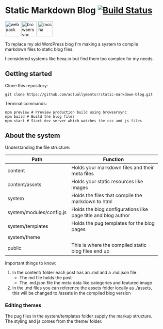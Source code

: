 # Static Markdown Blog [![Build Status](https://travis-ci.org/actuallymentor/static-markdown-blog.svg?branch=master)](https://travis-ci.org/actuallymentor/static-markdown-blog)

<img height="50px" alt="webpack" src="http://i.imgur.com/ZtANAeL.png" />
<img height="50px" alt="browsersync" src="http://i.imgur.com/L5peje9.png" />
<img height="50px" alt="mocha" src="http://i.imgur.com/yo9d9Qe.png" />

To replace my old WordPress blog I'm making a system to compile markdown files to static blog files.

I considered systems like hexa.io but find them too complex for my needs.

## Getting started

Clone this repository:

```shell
git clone https://github.com/actuallymentor/static-markdown-blog.git
```

Terminal commands:

```shell
npm preview # Preview production build using browsersync
npm build # Build the blog files
npm start # Start dev server which watches the css and js files
```

## About the system

Understanding the file structure:

| Path | Function |
| ------ | -------- |
| content | Holds your markdown files and their meta files
| content/assets | Holds your static resources like images
| system | Holds the files that compile the markdown to html
| system/modules/config.js | Holds the blog configurations like page title and blog author
| system/templates | Holds the pug templates for the blog pages
| system/theme
| public | This is where the compiled static blog files end up

Important things to know:

1. In the content/ folder each post has an .md and a .md.json file
    - The md file holds the post
    - The .md.json file the meta data like categories and featured image
2. In the .md files you can reference the assets folder locally as ./assets, this will be changed to /assets in the compiled blog version

### Editing themes

The pug files in the system/templates folder supply the markup structure. The styling and js comes from the theme/ folder.